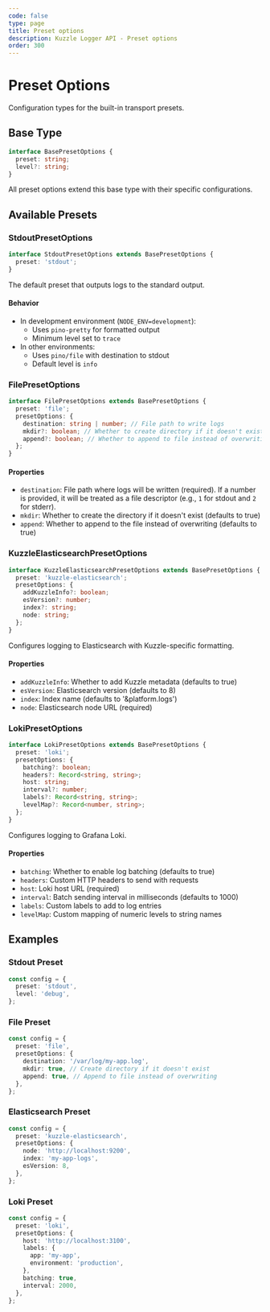 ```yaml
---
code: false
type: page
title: Preset options
description: Kuzzle Logger API - Preset options
order: 300
---
```


# Preset Options

Configuration types for the built-in transport presets.

## Base Type

```typescript
interface BasePresetOptions {
  preset: string;
  level?: string;
}
```

All preset options extend this base type with their specific configurations.

## Available Presets

### StdoutPresetOptions

```typescript
interface StdoutPresetOptions extends BasePresetOptions {
  preset: 'stdout';
}
```

The default preset that outputs logs to the standard output.

#### Behavior

- In development environment (`NODE_ENV=development`):
  - Uses `pino-pretty` for formatted output
  - Minimum level set to `trace`
- In other environments:
  - Uses `pino/file` with destination to stdout
  - Default level is `info`

### FilePresetOptions
```typescript
interface FilePresetOptions extends BasePresetOptions {
  preset: 'file';
  presetOptions: {
    destination: string | number; // File path to write logs
    mkdir?: boolean; // Whether to create directory if it doesn't exist (defaults to true)
    append?: boolean; // Whether to append to file instead of overwriting (defaults to true)
  };
}
```

#### Properties

- `destination`: File path where logs will be written (required). If a number is provided, it will be treated as a file descriptor (e.g., `1` for stdout and `2` for stderr).
- `mkdir`: Whether to create the directory if it doesn't exist (defaults to true)
- `append`: Whether to append to the file instead of overwriting (defaults to true)


### KuzzleElasticsearchPresetOptions

```typescript
interface KuzzleElasticsearchPresetOptions extends BasePresetOptions {
  preset: 'kuzzle-elasticsearch';
  presetOptions: {
    addKuzzleInfo?: boolean;
    esVersion?: number;
    index?: string;
    node: string;
  };
}
```

Configures logging to Elasticsearch with Kuzzle-specific formatting.

#### Properties

- `addKuzzleInfo`: Whether to add Kuzzle metadata (defaults to true)
- `esVersion`: Elasticsearch version (defaults to 8)
- `index`: Index name (defaults to '&platform.logs')
- `node`: Elasticsearch node URL (required)

### LokiPresetOptions

```typescript
interface LokiPresetOptions extends BasePresetOptions {
  preset: 'loki';
  presetOptions: {
    batching?: boolean;
    headers?: Record<string, string>;
    host: string;
    interval?: number;
    labels?: Record<string, string>;
    levelMap?: Record<number, string>;
  };
}
```

Configures logging to Grafana Loki.

#### Properties

- `batching`: Whether to enable log batching (defaults to true)
- `headers`: Custom HTTP headers to send with requests
- `host`: Loki host URL (required)
- `interval`: Batch sending interval in milliseconds (defaults to 1000)
- `labels`: Custom labels to add to log entries
- `levelMap`: Custom mapping of numeric levels to string names

## Examples

### Stdout Preset

```typescript
const config = {
  preset: 'stdout',
  level: 'debug',
};
```

### File Preset

```typescript
const config = {
  preset: 'file',
  presetOptions: {
    destination: '/var/log/my-app.log',
    mkdir: true, // Create directory if it doesn't exist
    append: true, // Append to file instead of overwriting
  },
};
```

### Elasticsearch Preset

```typescript
const config = {
  preset: 'kuzzle-elasticsearch',
  presetOptions: {
    node: 'http://localhost:9200',
    index: 'my-app-logs',
    esVersion: 8,
  },
};
```

### Loki Preset

```typescript
const config = {
  preset: 'loki',
  presetOptions: {
    host: 'http://localhost:3100',
    labels: {
      app: 'my-app',
      environment: 'production',
    },
    batching: true,
    interval: 2000,
  },
};
```
